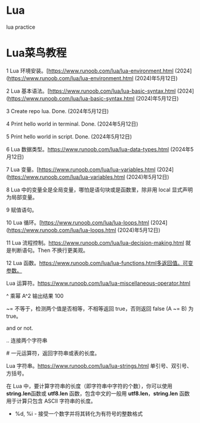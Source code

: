 # Lua
lua practice

# Lua菜鸟教程

1    Lua 环境安装。[https://www.runoob.com/lua/lua-environment.html (2024](https://www.runoob.com/lua/lua-environment.html (2024)年5月12日)

2    Lua 基本语法。[https://www.runoob.com/lua/lua-basic-syntax.html (2024](https://www.runoob.com/lua/lua-basic-syntax.html (2024)年5月12日)

3    Create repo lua. Done. (2024年5月12日)

4    Print hello world in terminal. Done. (2024年5月12日)

5    Print hello world in script. Done. (2024年5月12日)

6    Lua 数据类型。https://www.runoob.com/lua/lua-data-types.html (2024年5月12日)

7    Lua 变量。[https://www.runoob.com/lua/lua-variables.html (2024](https://www.runoob.com/lua/lua-variables.html (2024)年5月12日)

8    Lua 中的变量全是全局变量，哪怕是语句块或是函数里，除非用 local 显式声明为局部变量。

9    赋值语句。

10   Lua 循环。[https://www.runoob.com/lua/lua-loops.html (2024](https://www.runoob.com/lua/lua-loops.html (2024)年5月12日)

11   Lua 流程控制。https://www.runoob.com/lua/lua-decision-making.html 就是判断语句。Then 不换行更美观。

12   Lua 函数。https://www.runoob.com/lua/lua-functions.html多返回值。可变参数。 

Lua 运算符。https://www.runoob.com/lua/lua-miscellaneous-operator.html 

^	乘幂	A^2 输出结果 100

~=	不等于，检测两个值是否相等，不相等返回 true，否则返回 false	(A ~= B) 为 true。

and or not. 

..	连接两个字符串

\#	一元运算符，返回字符串或表的长度。

Lua 字符串。https://www.runoob.com/lua/lua-strings.html 单引号、双引号、方括号。

在 Lua 中，要计算字符串的长度（即字符串中字符的个数），你可以使用 **string.len**函数或 **utf8.len** 函数，包含中文的一般用 **utf8.len**，**string.len** 函数用于计算只包含 ASCII 字符串的长度。

- %d, %i - 接受一个数字并将其转化为有符号的整数格式

